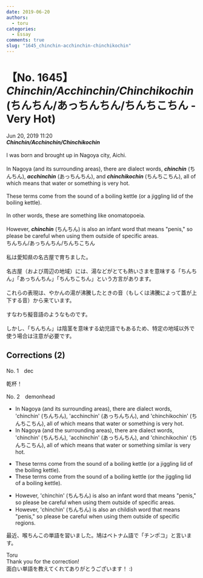 ```yaml
---
date: 2019-06-20
authors:
  - toru
categories:
  - Essay
comments: true
slug: "1645_chinchin-acchinchin-chinchikochin"
---
```


# 【No. 1645】<strong><em>Chinchin/Acchinchin/Chinchikochin</strong></em> (ちんちん/あっちんちん/ちんちこちん - Very Hot)
<div class="date">Jun 20, 2019 11:20</div>
<div id="post"><div id="body_show_ori">
<strong><em>Chinchin/Acchinchin/Chinchikochin</strong></em><br/><br/>I was born and brought up in Nagoya city, Aichi.<br/><br/>In Nagoya (and its surrounding areas), there are dialect words, <strong><em>chinchin</em></strong> (ちんちん), <strong><em>acchinchin</em></strong> (あっちんちん), and <strong><em>chinchikochin</em></strong> (ちんちこちん), all of which means that water or something is very hot.<br/><br/>These terms come from the sound of a boiling kettle (or a jiggling lid of the boiling kettle).<br/><br/>In other words, these are something like onomatopoeia.<br/><br/>However, <strong><em>chinchin</em></strong> (ちんちん) is also an infant word that means "penis," so please be careful when using them outside of specific areas.
</div></div>

<!-- more -->

<div id="post_ja"><div id="body_show_mo">
ちんちん/あっちんちん/ちんちこちん<br/><br/>私は愛知県の名古屋で育ちました。<br/><br/>名古屋（および周辺の地域）には、湯などがとても熱いさまを意味する「ちんちん」「あっちんちん」「ちんちこちん」という方言があります。<br/><br/>これらの表現は、やかんの湯が沸騰したときの音（もしくは沸騰によって蓋が上下する音）から来ています。<br/><br/>すなわち擬音語のようなものです。<br/><br/>しかし、「ちんちん」は陰茎を意味する幼児語でもあるため、特定の地域以外で使う場合は注意が必要です。
</div></div>

## Corrections (2)
<div id="block"><div class="first_name"> No. 1　<span class="just_name">dec</span></div><div id="block2">
<p class="comment_small">
 乾杯！
</p>

</div></div>
<div id="block"><div class="first_name"> No. 2　<span class="just_name">demonhead</span></div><div id="block2">
<ul class="correction_field">
<li class="incorrect">In Nagoya (and its surrounding areas), there are dialect words, 'chinchin' (ちんちん), 'acchinchin' (あっちんちん), and 'chinchikochin' (ちんちこちん), all of which means that water or something is very hot.</li>
<li class="corrected correct">
In Nagoya (and the surrounding areas), there are dialect words, 'chinchin' (ちんちん), 'acchinchin' (あっちんちん), and 'chinchikochin' (ちんちこちん), all of which means that water or something similar is very hot.
</li>
</ul>
<ul class="correction_field">
<li class="incorrect">These terms come from the sound of a boiling kettle (or a jiggling lid of the boiling kettle).</li>
<li class="corrected correct">
These terms come from the sound of a boiling kettle (or the jiggling lid of a boiling kettle).
</li>
</ul>
<ul class="correction_field">
<li class="incorrect">However, 'chinchin' (ちんちん) is also an infant word that means "penis," so please be careful when using them outside of specific areas.</li>
<li class="corrected correct">
However, 'chinchin' (ちんちん) is also an childish word that means "penis," so please be careful when using them outside of specific regions.
</li>
</ul>
<p class="comment_small">
 最近、喉ちんこの単語を習いました。鳩はベトナム語で「チンポコ」と言います。
</p>

</div><div class="name"><span class="just_name">Toru</span><br>
Thank you for the correction!<br/>面白い単語を教えてくれてありがとうございます！ :)
</div>
</div>
